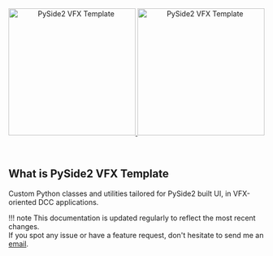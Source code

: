 <div id="top"></div>
<div align="center">
  <a href="https://github.com/healkeiser/pyside2_vfx_template">
    <img src="https://images2.imgbox.com/7e/77/Ds0VabZZ_o.png#only-dark" alt="PySide2 VFX Template" width="250" >
    <img src="https://images2.imgbox.com/7e/a0/4RDkIRfs_o.png#only-light" alt="PySide2 VFX Template" width="250" >
  </a>

  <p align="center">
    <br/>
  </p>
</div>

## What is PySide2 VFX Template

Custom Python classes and utilities tailored for PySide2 built UI, in VFX-oriented DCC applications.

!!! note
    This documentation is updated regularly to reflect the most recent changes.<br>
    If you spot any issue or have a feature request, don't hesitate to send me an [email](mailto:valentin.onze@gmail.com).
